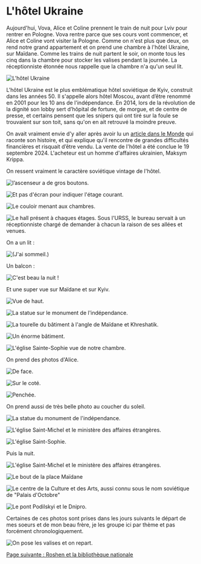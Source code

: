 # L'hôtel Ukraine

Aujourd'hui, Vova, Alice et Coline prennent le train de nuit pour Lviv pour
rentrer en Pologne. Vova rentre parce que ses cours vont commencer, et Alice et
Coline vont visiter la Pologne. Comme on n'est plus que deux, on rend notre
grand appartement et on prend une chambre à l'hôtel Ukraine, sur Maïdane. Comme
les trains de nuit partent le soir, on monte tous les cinq dans la chambre pour
stocker les valises pendant la journée. La réceptionniste étonnée nous rappelle
que la chambre n'a qu'un seul lit.

![L'hôtel Ukraine](images/kyiv/p5/hotel_ukraine/hotel_ukraine.jpg)

L'hôtel Ukraine est le plus emblématique hôtel soviétique de Kyiv, construit
dans les années&nbsp;50. Il s'appelle alors hôtel Moscou, avant d’être renommé
en 2001 pour les 10&nbsp;ans de l'indépendance. En 2014, lors de la révolution
de la dignité son lobby sert d’hôpital de fortune, de morgue, et de centre de
presse, et certains pensent que les snipers qui ont tiré sur la foule se
trouvaient sur son toit, sans qu'on en ait retrouvé la moindre preuve.

On avait vraiment envie d'y aller après avoir lu un [article dans le
Monde](https://www.lemonde.fr/m-le-mag/article/2024/05/24/l-hotel-ukraine-de-kiev-a-vendre-pour-financer-l-effort-de-guerre_6235125_4500055.html)
qui raconte son histoire, et qui explique qu'il rencontre de grandes difficultés
financières et risquait d’être vendu. La vente de l'hôtel a été conclue le 19
septembre 2024. L'acheteur est un homme d'affaires ukrainien, Maksym Krippa.

On ressent vraiment le caractère soviétique vintage de l'hôtel.

![l’ascenseur a de gros boutons.](images/kyiv/p5/hotel_ukraine/boutons.jpg)

![Et pas d'écran pour indiquer l'étage courant.](images/kyiv/p5/hotel_ukraine/etages.jpg)

![Le couloir menant aux chambres.](images/kyiv/p5/hotel_ukraine/portes.jpg)

![Le hall présent à chaques étages. Sous l'URSS, le bureau servait à un réceptionniste chargé de demander à chacun la raison de ses allées et venues.](images/kyiv/p5/hotel_ukraine/couloir.jpg)

On a un lit :

![(J'ai sommeil.)](images/kyiv/p5/hotel_ukraine/dodo.jpg)

Un balcon :

![C'est beau la nuit !](images/kyiv/p5/hotel_ukraine/balcon.jpg)

Et une super vue sur Maïdane et sur Kyiv.

![Vue de haut.](images/kyiv/p5/hotel_ukraine/maidan.jpg)

![La statue sur le monument de l'indépendance.](images/kyiv/p5/hotel_ukraine/statue.jpg)

![La tourelle du bâtiment à l'angle de Maïdane et Khreshatik.](images/kyiv/p5/hotel_ukraine/tourelle.jpg)

![Un énorme bâtiment.](images/kyiv/p5/hotel_ukraine/batiment.jpg)

![L'église Sainte-Sophie vue de notre chambre.](images/kyiv/p5/hotel_ukraine/sainte_sophie.jpg)

On prend des photos d'Alice.

![De face.](images/kyiv/p5/hotel_ukraine/alice.jpg)

![Sur le coté.](images/kyiv/p5/hotel_ukraine/alice_2.jpg)

![Penchée.](images/kyiv/p5/hotel_ukraine/alice_3.jpg)

On prend aussi de très belle photo au coucher du soleil.

![La statue du monument de l'indépendance.](images/kyiv/p5/hotel_ukraine/statue_coucher.jpg)

![L'église Saint-Michel et le ministère des affaires étrangères.](images/kyiv/p5/hotel_ukraine/saint_michel_coucher.jpg)

![L'église Saint-Sophie.](images/kyiv/p5/hotel_ukraine/sainte_sophie_coucher.jpg)

Puis la nuit.

![L'église Saint-Michel et le ministère des affaires étrangères.](images/kyiv/p5/hotel_ukraine/saint_michel_nuit.jpg)

![Le bout de la place Maïdane](images/kyiv/p5/hotel_ukraine/maidan_zoom_nuit.jpg)

![Le centre de la Culture et des Arts, aussi connu sous le nom soviétique de "Palais d'Octobre"](images/kyiv/p5/hotel_ukraine/colonnes.jpg)

![Le pont Podilskyi et le Dnipro.](images/kyiv/p5/hotel_ukraine/dnipro_nuit.jpg)

Certaines de ces photos sont prises dans les jours suivants le départ de mes
soeurs et de mon beau frère, je les groupe ici par thème et pas forcément
chronologiquement.

![On pose les valises et on repart.](images/kyiv/p5/hotel_ukraine/valise.jpg)

[Page suivante : Roshen et la bibliothèque nationale](kyiv_5_hotel_roshen_bibliotheque.md)
